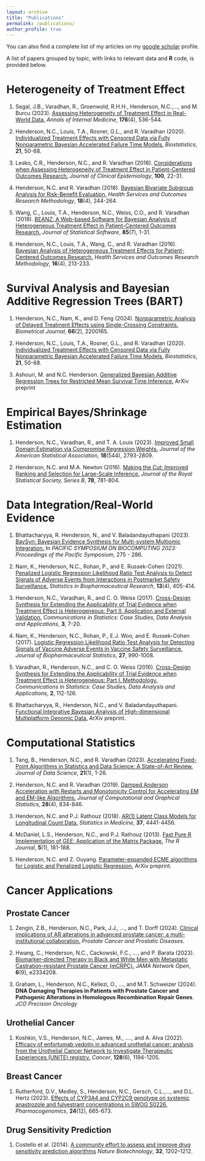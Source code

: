 ```yaml
---
layout: archive
title: "Publications"
permalink: /publications/
author_profile: true
---
```



You can also find a complete list of my articles on my [google scholar](https://scholar.google.com/citations?user=QTRX6BgAAAAJ&hl=en&oi=sra) profile.


A list of papers grouped by topic, with links to relevant data and **R** code, is provided below.


Heterogeneity of Treatment Effect
======

1. Segal, J.B., Varadhan, R., Groenwold, R.H.H., Henderson, N.C.,..., and M. Burcu (2023). [Assessing Heterogeneity of Treatment Effect in Real-World Data.](https://www.acpjournals.org/doi/abs/10.7326/M22-1510) *Annals of Internal Medicine*, **176**(4), 536-544.

2. Henderson, N.C., Louis, T.A., Rosner, G.L., and R. Varadhan (2020). [Individualized Treatment Effects with Censored Data via Fully Nonparametric Bayesian Accelerated Failure Time Models.](https://academic.oup.com/biostatistics/article/21/1/50/5056258) *Biostatistics*, **21**, 50-68.

3. Lesko, C.R., Henderson, N.C., and R. Varadhan (2018). [Considerations when Assessing Heterogeneity of Treatment Effect in Patient-Centered Outcomes Research.](https://www.sciencedirect.com/science/article/abs/pii/S0895435617301099) *Journal of Clinical Epidemiology*, **100**, 22-31. 
4. Henderson, N.C. and R. Varadhan (2018). [Bayesian Bivariate Subgroup Analysis for Risk-Benefit Evaluation.](https://link.springer.com/article/10.1007/s10742-018-0188-1) *Health Services and Outcomes Research Methodology*, **18**(4), 244-264.

5. Wang, C., Louis, T.A., Henderson, N.C., Weiss, C.O., and R. Varadhan (2018). [BEANZ: A Web-based Software for Bayesian Analysis of Heterogeneous Treatment Effect in Patient-Centered Outcomes Research.](https://www.jstatsoft.org/article/view/v085i07) *Journal of Statistical Software*, **85**(7), 1-31.

6. Henderson, N.C., Louis, T.A., Wang, C., and R. Varadhan (2016). [Bayesian Analysis of Heterogeneous Treatment Effects for Patient-Centered Outcomes Research.](https://link.springer.com/article/10.1007/s10742-016-0159-3) *Health Services and Outcomes Research Methodology*,
**16**(4), 213-233.

Survival Analysis and Bayesian Additive Regression Trees (BART)
======

1. Henderson, N.C., Nam, K., and D. Feng (2024). [Nonparametric Analysis of Delayed Treatment Effects using Single-Crossing Constraints.](https://onlinelibrary.wiley.com/doi/full/10.1002/bimj.202200165) *Biometrical Journal*, **66**(2), 2200165.

2. Henderson, N.C., Louis, T.A., Rosner, G.L., and R. Varadhan (2020). [Individualized Treatment Effects with Censored Data via Fully Nonparametric Bayesian Accelerated Failure Time Models.](https://academic.oup.com/biostatistics/article/21/1/50/5056258) *Biostatistics*, **21**, 50-68.

3. Ashouri, M. and N.C. Henderson. [Generalized Bayesian Additive Regression Trees for Restricted Mean Survival Time Inference.](https://arxiv.org/abs/2402.17920) ArXiv preprint


Empirical Bayes/Shrinkage Estimation
======

1. Henderson, N.C., Varadhan, R., and T. A. Louis (2023). [Improved Small Domain Estimation via Compromise Regression Weights.](https://www.tandfonline.com/doi/abs/10.1080/01621459.2022.2080682) *Journal of the American Statistical Association*, **18**(544), 2793-2809.

2. Henderson, N.C. and M.A. Newton (2016). [Making the Cut: Improved Ranking and Selection for Large-Scale Inference.](https://academic.oup.com/jrsssb/article/78/4/781/7040692) *Journal of the Royal Statistical Society, Series B*, **78**, 781-804.




Data Integration/Real-World Evidence
======

1. Bhattacharyya, R. Henderson, N., and V. Baladandayuthapani (2023). [BaySyn: Bayesian Evidence Synthesis for Multi-system Multiomic Integration.](https://www.worldscientific.com/doi/abs/10.1142/9789811270611_0026) In *PACIFIC SYMPOSIUM ON BIOCOMPUTING 2023: Proceedings of the Pacific Symposium*, 275 - 286.

2. Nam, K., Henderson, N.C., Rohan, P., and E. Russek-Cohen (2021). [Penalized Logistic Regression Likelihood Ratio Test Analysis to Detect Signals of Adverse Events from Interactions in Postmarket Safety Surveillance.](https://www.tandfonline.com/doi/abs/10.1080/19466315.2020.1752299) *Statistics in Biopharmaceutical Research*, **13**(4), 405-414.

3. Henderson, N.C., Varadhan, R., and C. O. Weiss (2017). [Cross-Design Synthesis for Extending the Applicability of Trial Evidence when Treatment Effect is Heterogeneous: Part II. Application and External Validation.](https://www.tandfonline.com/doi/abs/10.1080/23737484.2017.1398056)
*Communications in Statistics: Case Studies, Data Analysis and Applications*, **3**, 7-20.

4. Nam, K., Henderson, N.C., Rohan, P., E.J. Woo, and E. Russek-Cohen (2017). [Logistic Regression Likelihood Ratio Test Analysis for Detecting Signals of Vaccine Adverse Events in Vaccine Safety Surveillance.](https://www.tandfonline.com/doi/abs/10.1080/10543406.2017.1295250) *Journal of Biopharmaceutical Statistics*, **27**, 990-1008.

5. Varadhan, R., Henderson, N.C., and C. O. Weiss (2016). [Cross-Design Synthesis for Extending the Applicability of Trial Evidence when Treatment Effect is Heterogeneous: Part I. Methodology.](https://www.tandfonline.com/doi/abs/10.1080/23737484.2017.1392265)
*Communications in Statistics: Case Studies, Data Analysis and Applications*, **2**, 112-126.

6. Bhattacharyya, R., Henderson, N.C., and V. Baladandayuthapani. [Functional Integrative Bayesian Analysis of High-dimensional Multiplatform Genomic Data.](https://arxiv.org/abs/2212.14165) ArXiv preprint.



Computational Statistics
======

1. Tang, B., Henderson, N.C., and R. Varadhan (2023). [Accelerating Fixed-Point Algorithms in Statistics and Data Science: A State-of-Art Review.](https://jds-online.org/journal/JDS/article/1288/info) *Journal of Data Science*, **21**(1), 1-26.

2. Henderson, N.C. and R. Varadhan (2019). [Damped Anderson Acceleration with Restarts and Monotonicity Control for Accelerating EM and EM-like Algorithms.](https://www.tandfonline.com/doi/abs/10.1080/10618600.2019.1594835) *Journal of Computational and Graphical Statistics*, **28**(4), 834-846.

3. Henderson, N.C. and P.J. Rathouz (2018). [AR(1) Latent Class Models for Longitudinal Count Data.](https://onlinelibrary.wiley.com/doi/abs/10.1002/sim.7931) *Statistics in Medicine*, **37**, 4441-4456.

4. McDaniel, L.S., Henderson, N.C., and P.J. Rathouz (2013). [Fast Pure R Implementation of GEE: Application of the Matrix Package.](https://journal.r-project.org/archive/2013-1/mcdaniel-henderson-rathouz.pdf) *The R Journal*, **5**(1), 181-188.

5. Henderson, N.C. and Z. Ouyang. [Parameter-expanded ECME algorithms for Logistic and Penalized Logistic Regression.](https://arxiv.org/abs/2304.03904) ArXiv preprint.



# Cancer Applications

## Prostate Cancer

1. Zengin, Z.B., Henderson, N.C., Park, J.J., ..., and T. Dorff (2024). [Clinical implications of AR alterations in advanced prostate cancer: a multi-institutional collaboration.](https://www.nature.com/articles/s41391-024-00805-3) *Prostate Cancer and Prostatic Diseases*.

2. Hwang, C., Henderson, N.C., Cackowski, F.C., ..., and P. Barata (2023). [Biomarker-directed Therapy in Black and White Men with Metastatic Castration-resistant Prostate Cancer (mCRPC).](https://jamanetwork.com/journals/jamanetworkopen/article-abstract/2809637) *JAMA Network Open*, **6**(9), e2334208.

3. Graham, L., Henderson, N.C., Kellezi, O., ..., and M.T. Schweizer (2024). **DNA Damaging Therapies in Patients with Prostate Cancer and Pathogenic Alterations in Homologous Recombination Repair Genes**. *JCO Precision Oncology*


## Urothelial Cancer

1. Koshkin, V.S., Henderson, N.C., James, M., ...., and A. Alva (2022). [Efficacy of enfortumab vedotin in advanced urothelial cancer: analysis from the Urothelial Cancer Network to Investigate Therapeutic Experiences (UNITE) registry.](https://acsjournals.onlinelibrary.wiley.com/doi/full/10.1002/cncr.34057)
*Cancer*, **128**(6), 1194-1205.


## Breast Cancer

1. Rutherford, D.V., Medley, S., Henderson, N.C., 
Gersch, C.L.,..., and D.L. Hertz (2023). [Effects of CYP3A4 and CYP2C9 genotype on systemic anastrozole and fulvestrant concentrations in SWOG S0226.](https://www.futuremedicine.com/doi/abs/10.2217/pgs-2023-0097) *Pharmacogenomics*, **24**(12), 665-673.

## Drug Sensitivity Prediction

1. Costello et al. (2014). [A community effort to assess and improve drug sensitivity prediction algorithms](https://www.nature.com/articles/nbt.2877) *Nature Biotechnology*, **32**, 1202–1212.


<!--{% include base_path %}

{% for post in site.publications reversed %}
  {% include archive-single.html %}
{% endfor %}-->
